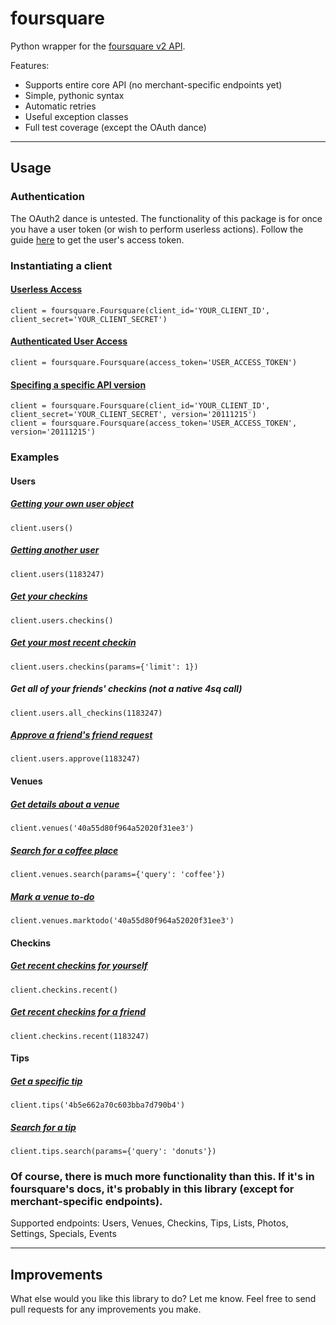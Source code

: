 # foursquare

Python wrapper for the [foursquare v2 API](http://developer.foursquare.com/docs/).

Features:

* Supports entire core API (no merchant-specific endpoints yet)
* Simple, pythonic syntax
* Automatic retries
* Useful exception classes
* Full test coverage (except the OAuth dance)

***
## Usage

### Authentication
The OAuth2 dance is untested. The functionality of this package is for once you have a user token (or wish to perform userless actions). Follow the guide [here](https://developer.foursquare.com/overview/auth) to get the user's access token.


### Instantiating a client
#### [Userless Access](https://developer.foursquare.com/overview/auth)
    client = foursquare.Foursquare(client_id='YOUR_CLIENT_ID', client_secret='YOUR_CLIENT_SECRET')

#### [Authenticated User Access](https://developer.foursquare.com/overview/auth)
    client = foursquare.Foursquare(access_token='USER_ACCESS_TOKEN')


#### [Specifing a specific API version](https://developer.foursquare.com/overview/versioning)
    client = foursquare.Foursquare(client_id='YOUR_CLIENT_ID', client_secret='YOUR_CLIENT_SECRET', version='20111215')
    client = foursquare.Foursquare(access_token='USER_ACCESS_TOKEN', version='20111215')


### Examples

#### Users
##### [Getting your own user object](https://developer.foursquare.com/docs/users/users)
    client.users()
##### [Getting another user](https://developer.foursquare.com/docs/users/users)
    client.users(1183247)
##### [Get your checkins](https://developer.foursquare.com/docs/users/checkins)
    client.users.checkins()
##### [Get your most recent checkin](https://developer.foursquare.com/docs/users/checkins)
    client.users.checkins(params={'limit': 1})
##### Get *all* of your friends' checkins (not a native 4sq call)
    client.users.all_checkins(1183247)
##### [Approve a friend's friend request](https://developer.foursquare.com/docs/users/approve)
    client.users.approve(1183247)

#### Venues
##### [Get details about a venue](https://developer.foursquare.com/docs/venues/venues)
    client.venues('40a55d80f964a52020f31ee3')
##### [Search for a coffee place](https://developer.foursquare.com/docs/venues/search)
    client.venues.search(params={'query': 'coffee'})
##### [Mark a venue to-do](https://developer.foursquare.com/docs/venues/marktodo)
    client.venues.marktodo('40a55d80f964a52020f31ee3')

#### Checkins
##### [Get recent checkins for yourself](https://developer.foursquare.com/docs/checkins/recent)
    client.checkins.recent()
##### [Get recent checkins for a friend](https://developer.foursquare.com/docs/checkins/recent)
    client.checkins.recent(1183247)

#### Tips
##### [Get a specific tip](https://developer.foursquare.com/docs/tips/tips)
    client.tips('4b5e662a70c603bba7d790b4')
##### [Search for a tip](https://developer.foursquare.com/docs/tips/search)
    client.tips.search(params={'query': 'donuts'})


### Of course, there is much more functionality than this. If it's in foursquare's docs, it's probably in this library (except for merchant-specific endpoints).

Supported endpoints: Users, Venues, Checkins, Tips, Lists, Photos, Settings, Specials, Events
***
## Improvements
What else would you like this library to do? Let me know. Feel free to send pull requests for any improvements you make.
